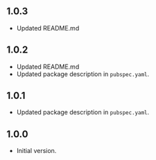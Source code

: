 ## 1.0.3

- Updated README.md

## 1.0.2

- Updated README.md
- Updated package description in `pubspec.yaml`.

## 1.0.1

- Updated package description in `pubspec.yaml`.

## 1.0.0

- Initial version.
